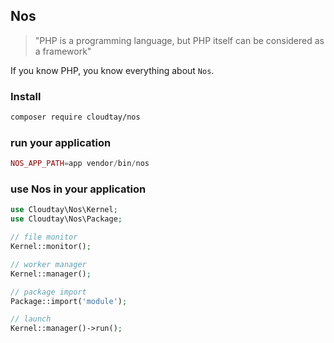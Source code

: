 ## Nos

> "PHP is a programming language, but PHP itself can be considered as a framework"

If you know PHP, you know everything about `Nos`.

### Install

```bash
composer require cloudtay/nos
```

### run your application

```php
NOS_APP_PATH=app vendor/bin/nos
```

### use Nos in your application

```php
use Cloudtay\Nos\Kernel;
use Cloudtay\Nos\Package;

// file monitor
Kernel::monitor();

// worker manager
Kernel::manager();

// package import
Package::import('module');

// launch
Kernel::manager()->run();
```

